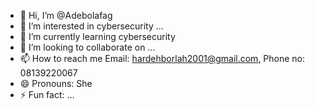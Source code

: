 - 👋 Hi, I’m @Adebolafag
- 👀 I’m interested in cybersecurity ...
- 🌱 I’m currently learning cybersecurity
- 💞️ I’m looking to collaborate on ...
- 📫 How to reach me Email: hardehborlah2001@gmail.com, Phone no: 08139220067
- 😄 Pronouns: She
- ⚡ Fun fact: ...

<!---
Adebolafag/Adebolafag is a ✨ special ✨ repository because its `README.md` (this file) appears on your GitHub profile.
You can click the Preview link to take a look at your changes.
--->
